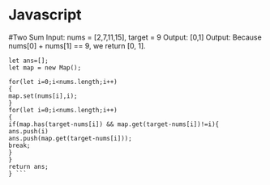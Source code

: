 # Javascript

#Two Sum
Input: nums = [2,7,11,15], target = 9
Output: [0,1]
Output: Because nums[0] + nums[1] == 9, we return [0, 1].

``` var twoSum = function(nums, target) {
let ans=[];
let map = new Map();

for(let i=0;i<nums.length;i++)
{
map.set(nums[i],i);
}
for(let i=0;i<nums.length;i++)
{
if(map.has(target-nums[i]) && map.get(target-nums[i])!=i){
ans.push(i)
ans.push(map.get(target-nums[i]));
break;
}
}
return ans;
} ```
